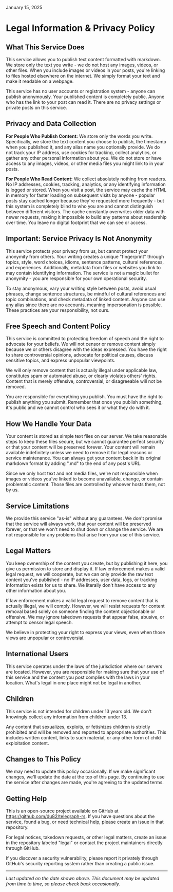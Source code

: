 January 15, 2025

# Legal Information & Privacy Policy

## What This Service Does

This service allows you to publish text content formatted with markdown. We store only the text you write - we do not host any images, videos, or other files. When you include images or videos in your posts, you're linking to files hosted elsewhere on the internet. We simply format your text and make it readable on a webpage.

This service has no user accounts or registration system - anyone can publish anonymously. Your published content is completely public. Anyone who has the link to your post can read it. There are no privacy settings or private posts on this service.

## Privacy and Data Collection

**For People Who Publish Content:**
We store only the words you write. Specifically, we store the text content you choose to publish, the timestamp when you published it, and any alias name you optionally provide. We do not track your IP address, use cookies for tracking, collect analytics, or gather any other personal information about you. We do not store or have access to any images, videos, or other media files you might link to in your posts.

**For People Who Read Content:**
We collect absolutely nothing from readers. No IP addresses, cookies, tracking, analytics, or any identifying information is logged or stored. When you visit a post, the service may cache the HTML in memory for faster loading on subsequent visits by anyone - popular posts stay cached longer because they're requested more frequently - but this system is completely blind to who you are and cannot distinguish between different visitors. The cache constantly overwrites older data with newer requests, making it impossible to build any patterns about readership over time. You leave no digital footprint that we can see or access.

## Important: Service Privacy Is Not Anonymity

This service protects your privacy from us, but cannot protect your anonymity from others. Your writing creates a unique "fingerprint" through topics, style, word choices, idioms, sentence patterns, cultural references, and experiences. Additionally, metadata from files or websites you link to may contain identifying information. The service is not a magic bullet for anonymity - you are responsible for your own operational security.

To stay anonymous, vary your writing style between posts, avoid usual phrases, change sentence structures, be mindful of cultural references and topic combinations, and check metadata of linked content. Anyone can use any alias since there are no accounts, meaning impersonation is possible. These practices are your responsibility, not ours.

## Free Speech and Content Policy

This service is committed to protecting freedom of speech and the right to advocate for your beliefs. We will not censor or remove content simply because we or others disagree with the ideas expressed. You have the right to share controversial opinions, advocate for political causes, discuss sensitive topics, and express unpopular viewpoints.

We will only remove content that is actually illegal under applicable law, constitutes spam or automated abuse, or clearly violates others' rights. Content that is merely offensive, controversial, or disagreeable will not be removed.

You are responsible for everything you publish. You must have the right to publish anything you submit. Remember that once you publish something, it's public and we cannot control who sees it or what they do with it.

## How We Handle Your Data

Your content is stored as simple text files on our server. We take reasonable steps to keep these files secure, but we cannot guarantee perfect security or that your content will be preserved forever. Your content will remain available indefinitely unless we need to remove it for legal reasons or service maintenance. You can always get your content back in its original markdown format by adding ".md" to the end of any post's URL.

Since we only host text and not media files, we're not responsible when images or videos you've linked to become unavailable, change, or contain problematic content. Those files are controlled by whoever hosts them, not by us.

## Service Limitations

We provide this service "as-is" without any guarantees. We don't promise that the service will always work, that your content will be preserved forever, or that we won't need to shut down or change the service. We are not responsible for any problems that arise from your use of this service.

## Legal Matters

You keep ownership of the content you create, but by publishing it here, you give us permission to store and display it. If law enforcement makes a valid legal request, we will cooperate, but we can only provide the raw text content you've published - no IP addresses, user data, logs, or tracking information exists for us to share. We literally don't have access to any other information about you.

If law enforcement makes a valid legal request to remove content that is actually illegal, we will comply. However, we will resist requests for content removal based solely on someone finding the content objectionable or offensive. We may ignore takedown requests that appear false, abusive, or attempt to censor legal speech.

We believe in protecting your right to express your views, even when those views are unpopular or controversial.

## International Users

This service operates under the laws of the jurisdiction where our servers are located. However, you are responsible for making sure that your use of this service and the content you post complies with the laws in your location. What's legal in one place might not be legal in another.

## Children

This service is not intended for children under 13 years old. We don't knowingly collect any information from children under 13.

Any content that sexualizes, exploits, or fetishizes children is strictly prohibited and will be removed and reported to appropriate authorities. This includes written content, links to such material, or any other form of child exploitation content.

## Changes to This Policy

We may need to update this policy occasionally. If we make significant changes, we'll update the date at the top of this page. By continuing to use the service after changes are made, you're agreeing to the updated terms.

## Getting Help

This is an open-source project available on GitHub at https://github.com/du82/telegraph-rs. If you have questions about the service, found a bug, or need technical help, please create an issue in that repository.

For legal notices, takedown requests, or other legal matters, create an issue in the repository labeled "legal" or contact the project maintainers directly through GitHub.

If you discover a security vulnerability, please report it privately through GitHub's security reporting system rather than creating a public issue.

---

*Last updated on the date shown above. This document may be updated from time to time, so please check back occasionally.*
